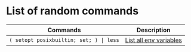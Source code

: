 # List of random commands

| Commands | Description |
| -------- | -------- |
| `( setopt posixbuiltin; set; ) \| less` | [List all env variables](https://askubuntu.com/questions/275965/how-to-list-all-variables-names-and-their-current-values) |

